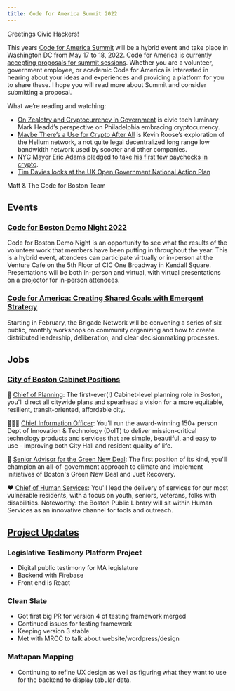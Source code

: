 ```yaml
---
title: Code for America Summit 2022
---
```

Greetings Civic Hackers!

This years [Code for America Summit](https://summit.codeforamerica.org/) will be a hybrid event and take place in Washington DC from May 17 to 18, 2022. Code for America is currently [accepting proposals for summit sessions](https://summit.codeforamerica.org/call-for-proposals/). Whether you are a volunteer, government employee, or academic Code for America is interested in hearing about your ideas and experiences and providing a platform for you to share these. I hope you will read more about Summit and consider submitting a proposal.

What we’re reading and watching:

- [On Zealotry and Cryptocurrency in Government](https://mheadd.medium.com/on-zealotry-and-cryptocurrency-b92bbab61bf7) is civic tech luminary Mark Headd’s perspective on Philadelphia embracing cryptocurrency.
- [Maybe There’s a Use for Crypto After All](https://www.nytimes.com/2022/02/06/technology/helium-cryptocurrency-uses.html?unlocked_article_code=AAAAAAAAAAAAAAAACEIPuomT1JKd6J17Vw1cRCfTTMQmqxCdw_PIxftm3iWka3DPDm4ciPgYCIiG_EPKarskZ9Y33imeAdRbIaczQ_dv1PVSOUd8DhSzr4DCmIgAJ299j7OPaV4M_sCHW6Eko3itZ3OlKex7yfrv5krYYTbtULjUhHB2OApnqZZ6fVuh0WgMwq7BQuZ0iYR7iaoxF9stE2d7ESqKufjjAx19PczXLU2Pr1lrBJwKHG3bjtWe6LkfcQ5NCF2gTHl342k07Ng0K8pAde-kbEZmIJyi9O1XXm94L46pBIkzRZzWnthps73Mrh-Ly6mm1iZKICUJrdf8fe5PKSvJAqs&smid=url-share) is Kevin Roose’s exploration of the Helium network, a not quite legal decentralized long range low bandwidth network used by scooter and other companies. 
- [NYC Mayor Eric Adams pledged to take his first few paychecks in crypto](https://www.nytimes.com/2022/01/20/nyregion/eric-adams-bitcoin-cryptocurrency.html?unlocked_article_code=AAAAAAAAAAAAAAAACEIPuomT1JKd6J17Vw1cRCfTTMQmqxCdw_PIxftm3iWka3DMDmwaiOIEGYWP-kDLIqd5ZtB21jiSQcQEOr4zT_tzyKpUJV11Vw6jv4GelZIOMmM1tYe3FCsQ7q76YIoZo3Xsf3Xrb6B23qG-tBaLd2HqXaSL0HF3OFxjopp6cVr53WgCzqeWDrRy24QqjvpwB5kpRSwSJ3Xf54meAB57MdWNbhna-1N2D7kfAWeP6Ibav7EQcwxSCkbET2d96Qs-69BcOdAUNcXvPkJqOZq-0fhKVDsefMr-DIYxRoPUi7xrrbbOzBWMw8G0zP08f75Gx-VdAnkk1fimLFst_zTO2A&smid=url-share).
- [Tim Davies looks at the UK Open Government National Action Plan](https://www.timdavies.org.uk/2022/01/31/a-look-at-the-uk-open-government-partnership-2021-23-national-action-plan/)

Matt & The Code for Boston Team

## Events
### [Code for Boston Demo Night 2022](https://www.eventbrite.com/e/code-for-boston-demo-night-2022-tickets-260802315747)
Code for Boston Demo Night is an opportunity to see what the results of the volunteer work that members have been putting in throughout the year.
This is a hybrid event, attendees can participate virtually or in-person at the Venture Cafe on the 5th Floor of CIC One Broadway in Kendall Square. Presentations will be both in-person and virtual, with virtual presentations on a projector for in-person attendees.

### [Code for America: Creating Shared Goals with Emergent Strategy](https://discourse.codeforamerica.org/t/workshop-creating-shared-goals-with-emergent-strategy/1167)
Starting in February, the Brigade Network will be convening a series of six public, monthly workshops on community organizing and how to create distributed leadership, deliberation, and clear decisionmaking processes.

## Jobs
### [City of Boston Cabinet Positions](https://www.linkedin.com/feed/update/urn:li:activity:6896940091013500928/)
🌇 [Chief of Planning](ttps://lnkd.in/gDaU7CsK): The first-ever(!) Cabinet-level planning role in Boston, you'll direct all citywide plans and spearhead a vision for a more equitable, resilient, transit-oriented, affordable city.

👩🏾‍💻 [Chief Information Officer](https://lnkd.in/gzqVbvBk): You'll run the award-winning 150+ person Dept of Innovation & Technology (DoIT) to deliver mission-critical technology products and services that are simple, beautiful, and easy to use - improving both City Hall and resident quality of life.

🌱 [Senior Advisor for the Green New Deal](https://lnkd.in/gn9gtXB5): The first position of its kind, you'll champion an all-of-government approach to climate and implement initiatives of Boston's Green New Deal and Just Recovery.

❤️ [Chief of Human Services](https://lnkd.in/gg7NVkDY): You'll lead the delivery of services for our most vulnerable residents, with a focus on youth, seniors, veterans, folks with disabilities. Noteworthy: the Boston Public Library will sit within Human Services as an innovative channel for tools and outreach.

## [Project Updates](https://www.codeforboston.org/projects/)

### Legislative Testimony Platform Project

* Digital public testimony for MA legislature
* Backend with Firebase
* Front end is React

### Clean Slate

* Got first big PR for version 4 of testing framework merged
* Continued issues for testing framework
* Keeping version 3 stable
* Met with MRCC to talk about website/wordpress/design

### Mattapan Mapping

* Continuing to refine UX design as well as figuring what they want to use for the backend to display tabular data.

